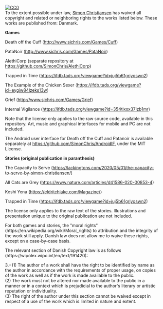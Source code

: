 <p xmlns:dct="http://purl.org/dc/terms/" xmlns:vcard="http://www.w3.org/2001/vcard-rdf/3.0#">
  <a rel="license"
     href="http://creativecommons.org/publicdomain/zero/1.0/">
    <img src="http://i.creativecommons.org/p/zero/1.0/88x31.png" style="border-style: none;" alt="CC0" />
  </a>
  <br />
  To the extent possible under law,
  <a rel="dct:publisher"
     href="http:\\www.sichris.com">
    <span property="dct:title">Simon Christiansen</span></a>
  has waived all copyright and related or neighboring rights to
  <span property="dct:title">the works listed below</span>.
These works are published from:
<span property="vcard:Country" datatype="dct:ISO3166"
      content="DK" about="www.sichris.com">
  Danmark</span>.
</p>

<p>
<b>Games</b>

Death off the Cuff (http://www.sichris.com/Games/Cuff)

PataNoir (http://www.sichris.com/Games/PataNoir)

AlethiCorp (separate repository at https://github.com/SimonChris/AlethiCorp)

Trapped in Time (https://ifdb.tads.org/viewgame?id=juj5b61griyoswn2)

The Example of the Chicken Sexer (https://ifdb.tads.org/viewgame?id=eygiw84lzeks13w)

Grief (http://www.sichris.com/Games/Grief)

Internal Vigilance (https://ifdb.tads.org/viewgame?id=354tixox37lzb1mr)

Note that the license only applies to the raw source code, available in this repository. Art, music and graphical interfaces for mobile and PC are not included.

The Android user interface for Death off the Cuff and Patanoir is available separately at https://github.com/SimonChris/AndroidIF, under the MIT License.
</p>

<p>
<b>Stories (original publication in paranthesis)</b>

The Capacity to Serve (https://lackingtons.com/2020/05/01/the-capacity-to-serve-by-simon-christiansen/)

All Cats are Grey (https://www.nature.com/articles/d41586-020-00853-4)

Keshi Yena (https://eldritchlake.com/Magazine/)

Trapped in Time (https://ifdb.tads.org/viewgame?id=juj5b61griyoswn2)

The license only applies to the raw text of the stories. Illustrations and presentation unique to the original publication are not included.
</p>

<p>
For both games and stories, the "moral rights" (https://en.wikipedia.org/wiki/Moral_rights) to attribution and the integrity of the work still apply.
Danish law does not allow me to waive these rights, except on a case-by-case basis.
</p>
<p>
The relevant section of Danish Copyright law is as follows (https://wipolex.wipo.int/en/text/191420):
</p>
<div>3.−(1) The author of a work shall have the right to be identified by name as the
author in accordance with the requirements of proper usage, on copies of the work
as well as if the work is made available to the public.</div>
 <div>(2) The work must not be altered nor made available to the public in a manner
or in a context which is prejudicial to the author's literary or artistic reputation or
individuality.</div>
 <div>(3) The right of the author under this section cannot be waived except in respect of a use of the work which is limited in nature and extent.</div>
